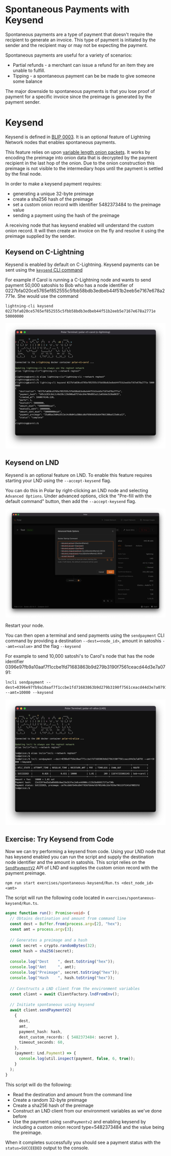 # Spontaneous Payments with Keysend

Spontaneous payments are a type of payment that doesn't require the recipient to generate an invoice. This type of payment is initiated by the sender and the recipient may or may not be expecting the payment.

Spontaneous payments are useful for a variety of scenarios:

- Partial refunds - a merchant can issue a refund for an item they are unable to fulfill.
- Tipping - a spontaneous payment can be be made to give someone some balance

The major downside to spontaneous payments is that you lose proof of payment for a specific invoice since the preimage is generated by the payment sender.

# Keysend

Keysend is defined in [BLIP 0003](https://github.com/lightning/blips/blob/master/blip-0003.md). It is an optional feature of Lightning Network nodes that enables spontaneous payments.

This feature relies on upon [variable length onion packets](https://github.com/lightning/bolts/blob/bc86304b4b0af5fd5ce9d24f74e2ebbceb7e2730/04-onion-routing.md#tlv_payload-format). It works by encoding the preimage into onion data that is decrypted by the payment recipient in the last hop of the onion. Due to the onion construction this preimage is not visible to the intermediary hops until the payment is settled by the final node.

In order to make a keysend payment requires:

- generating a unique 32-byte preimage
- create a sha256 hash of the preimage
- set a custom onion record with identifier 5482373484 to the preimage value
- sending a payment using the hash of the preimage

A receiving node that has keysend enabled will understand the custom onion record. It will then create an invoice on the fly and resolve it using the preimage supplied by the sender.

## Keysend on C-Lightning

Keysend is enabled by default on C-Lightning. Keysend payments can be sent using the [`keysend` CLI command](https://lightning.readthedocs.io/lightning-keysend.7.html)

For example if Carol is running a C-Lightning node and wants to send payment 50,000 satoshis to Bob who has a node identifier of 0227bfa020ce5765ef852555c5fbb58bdb3edbeb44f51b2eeb5e7167e678a2771e. She would use the command

```
lightning-cli keysend 0227bfa020ce5765ef852555c5fbb58bdb3edbeb44f51b2eeb5e7167e678a2771e 50000000
```

![C-Lightning Keysend](../images/ch3_keysend_clightning.png)

## Keysend on LND

Keysend is an optional feature on LND. To enable this feature requires starting your LND using the `--accept-keysend` flag.

You can do this in Polar by right-clicking an LND node and selecting `Advanced Options`. Under advanced options, click the "Pre-fill with the default command" button, then add the `--accept-keysend` flag.

![Enable Keysend on LND](../images/ch3_keysend_enable_lnd.png)

Restart your node.

You can then open a terminal and send payments using the `sendpayment` CLI command by providing a destination `--dest=<node_id>`, amount in satoshis `--amt=<value>` and the flag `--keysend`

For example to send 10,000 satoshi's to Carol's node that has the node identifier 0396e97fb9a10aaf7f1ccbe1fd71683863b9d279b3190f7561ceacd44d3e7a0791:

```
lncli sendpayment --dest=0396e97fb9a10aaf7f1ccbe1fd71683863b9d279b3190f7561ceacd44d3e7a0791 --amt=10000 --keysend
```

![LND Keysend](../images/ch3_keysend_lnd.png)

## Exercise: Try Keysend from Code

Now we can try performing a keysend from code. Using your LND node that has keysend enabled you can run the script and supply the destination node identifier and the amount in satoshis. This script relies on the [`SendPaymentV2`](https://api.lightning.community/#sendpaymentv2) API of LND and supplies the custom onion record with the payment preimage.

```
npm run start exercises/spontaneous-keysend/Run.ts <dest_node_id> <amt>
```

The script will run the following code located in `exercises/spontaneous-keysend/Run.ts`.

```typescript
async function run(): Promise<void> {
  // Obtains destination and amount from command line
  const dest = Buffer.from(process.argv[2], "hex");
  const amt = process.argv[3];

  // Generates a preimage and a hash
  const secret = crypto.randomBytes(32);
  const hash = sha256(secret);

  console.log("Dest    ", dest.toString("hex"));
  console.log("Amt     ", amt);
  console.log("Preimage", secret.toString("hex"));
  console.log("Hash    ", hash.toString("hex"));

  // Constructs a LND client from the environment variables
  const client = await ClientFactory.lndFromEnv();

  // Initiate spontaneous using keysend
  await client.sendPaymentV2(
    {
      dest,
      amt,
      payment_hash: hash,
      dest_custom_records: { 5482373484: secret },
      timeout_seconds: 60,
    },
    (payment: Lnd.Payment) => {
      console.log(util.inspect(payment, false, 6, true));
    }
  );
}
```

This script will do the following:

- Read the destination and amount from the command line
- Create a random 32-byte preimage
- Create a sha256 hash of the preimage
- Construct an LND client from our environment variables as we've done before
- Use the payment using `sendPaymentv2` and enabling keysend by including a custom onion record type=5482373484 and the value being the preimage.

When it completes successfully you should see a payment status with the `status=SUCCEEDED` output to the console.
